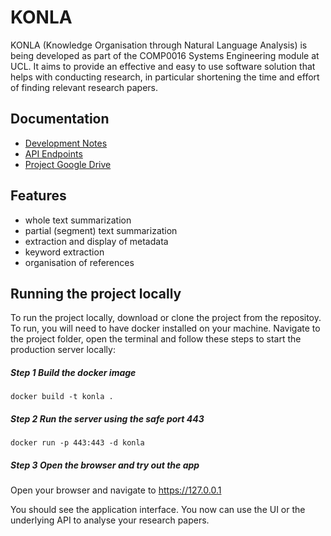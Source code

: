 # KONLA

KONLA (Knowledge Organisation through Natural Language Analysis) is being developed as part of the COMP0016 Systems Engineering module at UCL. It aims to provide an effective and easy to use software solution that helps with conducting research, in particular shortening the time and effort of finding relevant research papers.

## Documentation
 - [Development Notes](doc/dev_notes.md)
 - [API Endpoints](doc/Endpoint.md)
 - [Project Google Drive](https://drive.google.com/drive/folders/1JDZ8SehDyxVgiEWYiUXllecXl8tfoHbY?usp=sharing)

## Features
 - whole text summarization
 - partial (segment) text summarization
 - extraction and display of metadata
 - keyword extraction
 - organisation of references

## Running the project locally
To run the project locally, download or clone the project from the repositoy. To run, you will need to have docker installed on your machine. Navigate to the project folder, open the terminal and follow these steps to start the production server locally:
##### Step 1 Build the docker image
`docker build -t konla .`
##### Step 2 Run the server using the safe port 443
`docker run -p 443:443 -d konla`
##### Step 3 Open the browser and try out the app
Open your browser and navigate to https://127.0.0.1

You should see the application interface. You now can use the UI or the underlying API to analyse your research papers.
